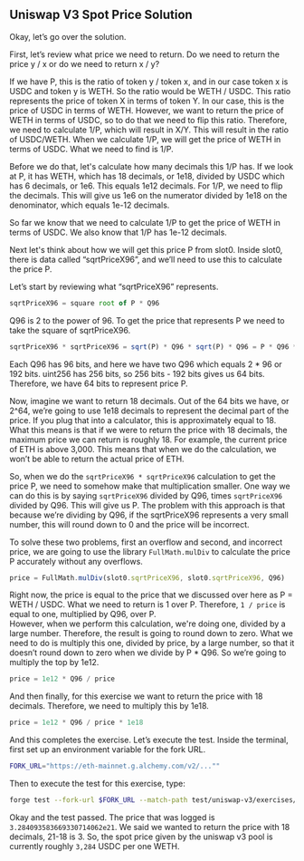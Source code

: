 ## Uniswap V3 Spot Price Solution

Okay, let’s go over the solution.

First, let’s review what price we need to return. Do we need to return the price y / x or do we need to return x / y?

If we have P, this is the ratio of token y / token x, and in our case token x is USDC and token y is WETH. So the ratio would be WETH / USDC. This ratio represents the price of token X in terms of token Y. In our case, this is the price of USDC in terms of WETH. However, we want to return the price of WETH in terms of USDC, so to do that we need to flip this ratio. Therefore, we need to calculate 1/P, which will result in X/Y. This will result in the ratio of USDC/WETH. When we calculate 1/P, we will get the price of WETH in terms of USDC. What we need to find is 1/P.

Before we do that, let's calculate how many decimals this 1/P has. If we look at P, it has WETH, which has 18 decimals, or 1e18, divided by USDC which has 6 decimals, or 1e6. This equals 1e12 decimals. For 1/P, we need to flip the decimals. This will give us 1e6 on the numerator divided by 1e18 on the denominator, which equals 1e-12 decimals.

So far we know that we need to calculate 1/P to get the price of WETH in terms of USDC. We also know that 1/P has 1e-12 decimals.

Next let's think about how we will get this price P from slot0. Inside slot0, there is data called “sqrtPriceX96”, and we’ll need to use this to calculate the price P.

Let’s start by reviewing what “sqrtPriceX96” represents.

```javascript
sqrtPriceX96 = square root of P * Q96
```

Q96 is 2 to the power of 96. To get the price that represents P we need to take the square of sqrtPriceX96.

```javascript
sqrtPriceX96 * sqrtPriceX96 = sqrt(P) * Q96 * sqrt(P) * Q96 = P * Q96 * Q96
```
Each Q96 has 96 bits, and here we have two Q96 which equals 2 * 96 or 192 bits. uint256 has 256 bits, so 256 bits - 192 bits gives us 64 bits. Therefore, we have 64 bits to represent price P. 

Now, imagine we want to return 18 decimals. Out of the 64 bits we have, or 2^64, we’re going to use 1e18 decimals to represent the decimal part of the price. If you plug that into a calculator, this is approximately equal to 18. What this means is that if we were to return the price with 18 decimals, the maximum price we can return is roughly 18. For example, the current price of ETH is above 3,000. This means that when we do the calculation, we won’t be able to return the actual price of ETH.

So, when we do the `sqrtPriceX96 * sqrtPriceX96` calculation to get the price P, we need to somehow make that multiplication smaller. One way we can do this is by saying `sqrtPriceX96` divided by Q96, times `sqrtPriceX96` divided by Q96. This will give us P. The problem with this approach is that because we’re dividing by Q96, if the sqrtPriceX96 represents a very small number, this will round down to 0 and the price will be incorrect.

To solve these two problems, first an overflow and second, and incorrect price, we are going to use the library `FullMath.mulDiv` to calculate the price P accurately without any overflows.

```javascript
price = FullMath.mulDiv(slot0.sqrtPriceX96, slot0.sqrtPriceX96, Q96)
```
Right now, the price is equal to the price that we discussed over here as P = WETH / USDC.  What we need to return is 1 over P.  Therefore,  `1 / price` is equal to one, multiplied by Q96, over P.  
However, when we perform this calculation, we're doing one, divided by a large number. Therefore, the result is going to round down to zero. What we need to do is multiply this one, divided by price, by a large number, so that it doesn’t round down to zero when we divide by P * Q96. So we’re going to multiply the top by 1e12.
```javascript
price = 1e12 * Q96 / price
```
And then finally, for this exercise we want to return the price with 18 decimals. Therefore, we need to multiply this by 1e18.
```javascript
price = 1e12 * Q96 / price * 1e18
```
And this completes the exercise.
Let’s execute the test. Inside the terminal, first set up an environment variable for the fork URL.

```bash
FORK_URL="https://eth-mainnet.g.alchemy.com/v2/...""
```
Then to execute the test for this exercise, type:

```bash
forge test --fork-url $FORK_URL --match-path test/uniswap-v3/exercises/UniswapV3SpotPrice.test.sol -vvv
```
Okay and the test passed. The price that was logged is `3.284093583669330714062e21`. We said we wanted to return the price with 18 decimals, 21-18 is 3. So, the spot price given by the uniswap v3 pool is currently roughly `3,284` USDC per one WETH.

